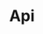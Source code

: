 ---
title: Api
tags: ["api", "development", "programming", "code", "software", "interface", "web"]
icon: api
svg: '<svg xmlns="http://www.w3.org/2000/svg" width="24" height="24" fill="none" viewBox="0 0 24 24" stroke-width="1.5" stroke-linecap="round" stroke-linejoin="round" stroke="currentColor"><path d="M5.5 13 7 11.5l5.5 5.5-1.5 1.5c-.75.75-3.5 2-5.5 0s-.75-4.75 0-5.5ZM3 21l2.5-2.5m13-7.5L17 12.5 11.5 7 13 5.5c.75-.75 3.5-2 5.5 0s.75 4.75 0 5.5Zm-6-3-2 2M21 3l-2.5 2.5m-2.5 6-2 2"/></svg>'
---